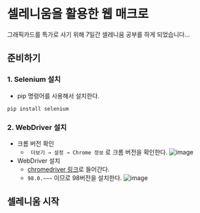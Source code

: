 # 셀레니움을 활용한 웹 매크로

그래픽카드를 특가로 사기 위해 7일간 셀레니움 공부를 하게 되었습니다...

## 준비하기

### 1. Selenium 설치
+ pip 명령어를 사용해서 설치한다.
```
pip install selenium
```
### 2. WebDriver 설치
+ 크롬 버전 확인
  + ``` 더보기 → 설정 → Chrome 정보``` 로 크롬 버전을 확인한다.
 ![image](https://user-images.githubusercontent.com/88234731/155141104-55c61c19-4596-41d1-9955-ddc1d570c1f5.png)
+ WebDriver 설치
  + [chromedriver 링크](https://chromedriver.chromium.org/downloads)로 들어간다.
  + ```98.0.~~~``` 이므로 98버전을 설치한다.
  ![image](https://user-images.githubusercontent.com/88234731/155143294-68d71f09-030e-4f2b-bd3a-e98914e87acc.png)

## 셀레니움 시작
